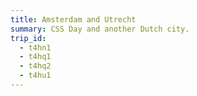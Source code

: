 ```yaml
---
title: Amsterdam and Utrecht
summary: CSS Day and another Dutch city.
trip_id:
  - t4hn1
  - t4hq1
  - t4hq2
  - t4hu1
---
```

